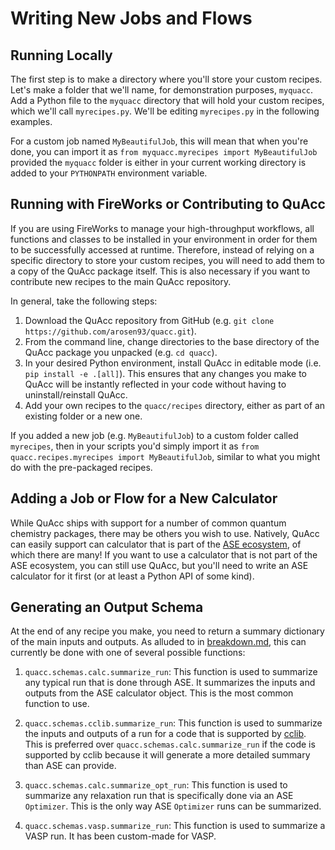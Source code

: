 
# Writing New Jobs and Flows

## Running Locally

The first step is to make a directory where you'll store your custom recipes. Let's make a folder that we'll name, for demonstration purposes, `myquacc`. Add a Python file to the `myquacc` directory that will hold your custom recipes, which we'll call `myrecipes.py`. We'll be editing `myrecipes.py` in the following examples.

For a custom job named `MyBeautifulJob`, this will mean that when you're done, you can import it as `from myquacc.myrecipes import MyBeautifulJob` provided the `myquacc` folder is either in your current working directory is added to your `PYTHONPATH` environment variable.

## Running with FireWorks or Contributing to QuAcc

If you are using FireWorks to manage your high-throughput workflows, all functions and classes to be installed in your environment in order for them to be successfully accessed at runtime. Therefore, instead of relying on a specific directory to store your custom recipes, you will need to add them to a copy of the QuAcc package itself. This is also necessary if you want to contribute new recipes to the main QuAcc repository.

In general, take the following steps:

1. Download the QuAcc repository from GitHub (e.g. `git clone https://github.com/arosen93/quacc.git`).
2. From the command line, change directories to the base directory of the QuAcc package you unpacked (e.g. `cd quacc`).
3. In your desired Python environment, install QuAcc in editable mode (i.e. `pip install -e .[all]`). This ensures that any changes you make to QuAcc will be instantly reflected in your code without having to uninstall/reinstall QuAcc.
4. Add your own recipes to the `quacc/recipes` directory, either as part of an existing folder or a new one.

If you added a new job (e.g. `MyBeautifulJob`) to a custom folder called `myrecipes`, then in your scripts you'd simply import it as `from quacc.recipes.myrecipes import MyBeautifulJob`, similar to what you might do with the pre-packaged recipes.

## Adding a Job or Flow for a New Calculator

While QuAcc ships with support for a number of common quantum chemistry packages, there may be others you wish to use. Natively, QuAcc can easily support can calculator that is part of the [ASE ecosystem](https://wiki.fysik.dtu.dk/ase/ase/calculators/calculators.html), of which there are many! If you want to use a calculator that is not part of the ASE ecosystem, you can still use QuAcc, but you'll need to write an ASE calculator for it first (or at least a Python API of some kind).

## Generating an Output Schema

At the end of any recipe you make, you need to return a summary dictionary of the main inputs and outputs. As alluded to in [breakdown.md](breakdown.md), this can currently be done with one of several possible functions:

1. `quacc.schemas.calc.summarize_run`: This function is used to summarize any typical run that is done through ASE. It summarizes the inputs and outputs from the ASE calculator object. This is the most common function to use.

2. `quacc.schemas.cclib.summarize_run`: This function is used to summarize the inputs and outputs of a run for a code that is supported by [cclib](https://cclib.github.io/data.html). This is preferred over `quacc.schemas.calc.summarize_run` if the code is supported by cclib because it will generate a more detailed summary than ASE can provide.

3. `quacc.schemas.calc.summarize_opt_run`: This function is used to summarize any relaxation run that is specifically done via an ASE `Optimizer`. This is the only way ASE `Optimizer` runs can be summarized.

4. `quacc.schemas.vasp.summarize_run`: This function is used to summarize a VASP run. It has been custom-made for VASP.
